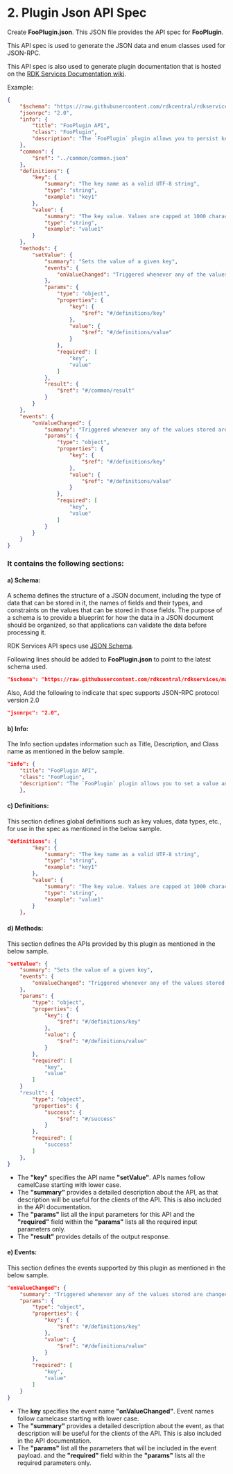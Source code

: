 # 2. Plugin Json API Spec

Create **FooPlugin.json**. This JSON file provides the API spec for **FooPlugin**.

This API spec is used to generate the JSON data and enum classes used for JSON-RPC.

This API spec is also used to generate plugin documentation that is hosted on the [RDK Services Documentation wiki](https://rdkcentral.github.io/rdkservices/#/README).

Example:
```JSON
{
    "$schema": "https://raw.githubusercontent.com/rdkcentral/rdkservices/main/Tools/json_generator/schemas/interface.schema.json",
    "jsonrpc": "2.0",
    "info": {
        "title": "FooPlugin API",
        "class": "FooPlugin",
        "description": "The `FooPlugin` plugin allows you to persist key/value pairs"
    },
    "common": {
        "$ref": "../common/common.json"
    },
    "definitions": {
        "key": {
            "summary": "The key name as a valid UTF-8 string",
            "type": "string",
            "example": "key1"
        },
        "value": {
            "summary": "The key value. Values are capped at 1000 characters in size.",
            "type": "string",
            "example": "value1"
        }
    },
    "methods": {
        "setValue": {
            "summary": "Sets the value of a given key",
            "events": {
                "onValueChanged": "Triggered whenever any of the values stored are changed using setValue"
            },
            "params": {
                "type": "object",
                "properties": {
                    "key": {
                        "$ref": "#/definitions/key"
                    },
                    "value": {
                        "$ref": "#/definitions/value"
                    }
                },
                "required": [
                    "key",
                    "value"
                ]
            },
            "result": {
                "$ref": "#/common/result"
            }
        }
    },
    "events": {
        "onValueChanged": {
            "summary": "Triggered whenever any of the values stored are changed using setValue",
            "params": {
                "type": "object",
                "properties": {
                    "key": {
                        "$ref": "#/definitions/key"
                    },
                    "value": {
                        "$ref": "#/definitions/value"
                    }
                },
                "required": [
                    "key",
                    "value"
                ]
            }
        }
    }
}
```

### It contains the following sections:

#### a) Schema:
A schema defines the structure of a JSON document, including the type of data that can be stored in it, the names of fields and their types, and constraints on the values that can be stored in those fields. The purpose of a schema is to provide a blueprint for how the data in a JSON document should be organized, so that applications can validate the data before processing it.

RDK Services API specs use [JSON Schema](https://json-schema.org/).

Following lines should be added to **FooPlugin.json** to point to the latest schema used.

```JSON
"$schema": "https://raw.githubusercontent.com/rdkcentral/rdkservices/main/Tools/json_generator/schemas/interface.schema.json",
```
Also, Add the following to indicate that spec supports JSON-RPC protocol version 2.0
```JSON
"jsonrpc": "2.0",
```
#### b) Info:
The Info section updates information such as Title, Description, and Class name as mentioned in the below sample.
```JSON
"info": {
    "title": "FooPlugin API",
    "class": "FooPlugin",
    "description": "The `FooPlugin` plugin allows you to set a value and notify changes to the value"
    },
```

#### c) Definitions:
This section defines global definitions such as key values, data types, etc., for use in the spec as mentioned in the below sample.

```JSON
"definitions": {
        "key": {
            "summary": "The key name as a valid UTF-8 string",
            "type": "string",
            "example": "key1"
        },
        "value": {
            "summary": "The key value. Values are capped at 1000 characters in size.",
            "type": "string",
            "example": "value1"
        }
    },
```
#### d) Methods:
This section defines the APIs provided by this plugin as mentioned in the below sample.

```JSON
"setValue": {
    "summary": "Sets the value of a given key",
    "events": {
        "onValueChanged": "Triggered whenever any of the values stored are changed using setValue"
    },
    "params": {
        "type": "object",
        "properties": {
            "key": {
                "$ref": "#/definitions/key"
            },
            "value": {
                "$ref": "#/definitions/value"
            }
        },
        "required": [
            "key",
            "value"
        ]
    }  
    "result": {
        "type": "object",
        "properties": {
            "success": {
                "$ref": "#/success"
            }
        },
        "required": [
            "success"
        ]
    },
}
```

- The **"key"** specifies the API name **"setValue"**. APIs names follow camelCase starting with lower case.
- The **"summary"** provides a detailed description about the API, as that description will be useful for the clients of the API. This is also included in the API documentation.
- The **"params"** list all the input parameters for this API and the **"required"** field within the **"params"** lists all the required input parameters only.
- The **"result"** provides details of the output response.

#### e) Events:
This section defines the events supported by this plugin as mentioned in the below sample.

```JSON
"onValueChanged": {
    "summary": "Triggered whenever any of the values stored are changed using setValue",
    "params": {
        "type": "object",
        "properties": {
            "key": {
                "$ref": "#/definitions/key"
            },
            "value": {
                "$ref": "#/definitions/value"
            }
        },
        "required": [
            "key",
            "value"
        ]
    }
}
```
- The **key** specifies the event name **"onValueChanged"**. Event names follow camelcase starting with lower case.
- The **"summary"** provides a detailed description about the event, as that description will be useful for the clients of the API. This is also included in the API documentation.
- The **"params"** list all the parameters that will be included in the event payload. and the **"required"** field within the **"params"** lists all the required parameters only.
